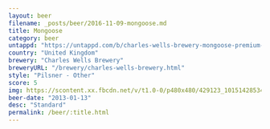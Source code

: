 ```yaml
---
layout: beer
filename: _posts/beer/2016-11-09-mongoose.md
title: Mongoose
category: beer
untappd: "https://untappd.com/b/charles-wells-brewery-mongoose-premium-beer/65997"
country: "United Kingdom"
brewery: "Charles Wells Brewery"
breweryURL: "/brewery/charles-wells-brewery.html"
style: "Pilsner - Other"
score: 5
img: https://scontent.xx.fbcdn.net/v/t1.0-0/p480x480/429123_10151428534248745_2064241641_n.jpg?oh=a56d206771a38f27104bc8ffb884a3fe&oe=5A7B6FC1
beer-date: "2013-01-13"
desc: "Standard"
permalink: /beer/:title.html
---
```

